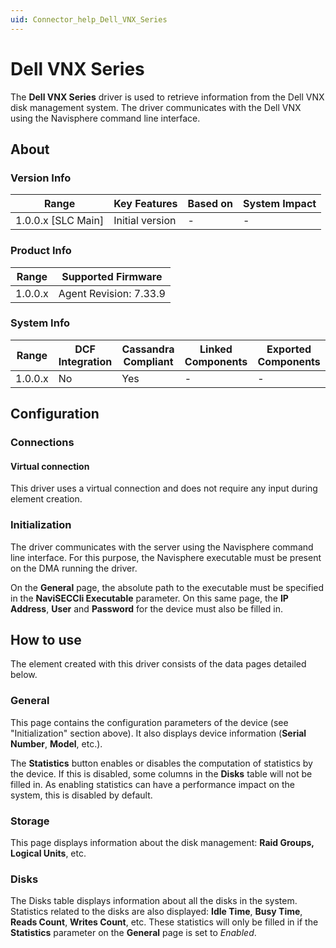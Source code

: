 ```yaml
---
uid: Connector_help_Dell_VNX_Series
---
```


# Dell VNX Series

The **Dell VNX Series** driver is used to retrieve information from the Dell VNX disk management system. The driver communicates with the Dell VNX using the Navisphere command line interface.

## About

### Version Info

| **Range**            | **Key Features** | **Based on** | **System Impact** |
|----------------------|------------------|--------------|-------------------|
| 1.0.0.x \[SLC Main\] | Initial version  | \-           | \-                |

### Product Info

| **Range** | **Supported Firmware** |
|-----------|------------------------|
| 1.0.0.x   | Agent Revision: 7.33.9 |

### System Info

| **Range** | **DCF Integration** | **Cassandra Compliant** | **Linked Components** | **Exported Components** |
|-----------|---------------------|-------------------------|-----------------------|-------------------------|
| 1.0.0.x   | No                  | Yes                     | \-                    | \-                      |

## Configuration

### Connections

#### Virtual connection

This driver uses a virtual connection and does not require any input during element creation.

### Initialization

The driver communicates with the server using the Navisphere command line interface. For this purpose, the Navisphere executable must be present on the DMA running the driver.

On the **General** page, the absolute path to the executable must be specified in the **NaviSECCli Executable** parameter. On this same page, the **IP Address**, **User** and **Password** for the device must also be filled in.

## How to use

The element created with this driver consists of the data pages detailed below.

### General

This page contains the configuration parameters of the device (see "Initialization" section above). It also displays device information (**Serial Number**, **Model**, etc.).

The **Statistics** button enables or disables the computation of statistics by the device. If this is disabled, some columns in the **Disks** table will not be filled in. As enabling statistics can have a performance impact on the system, this is disabled by default.

### Storage

This page displays information about the disk management: **Raid Groups,** **Logical Units**, etc.

### Disks

The Disks table displays information about all the disks in the system. Statistics related to the disks are also displayed: **Idle Time**, **Busy Time**, **Reads Count**, **Writes Count**, etc. These statistics will only be filled in if the **Statistics** parameter on the **General** page is set to *Enabled*.
